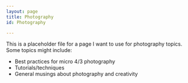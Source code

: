 ```yaml
---
layout: page                   
title: Photography
id: Photography

---
```


This is a placeholder file for a page I want to use for photography topics. Some topics might include: 

- Best practices for micro 4/3 photography
- Tutorials/techniques
- General musings about photography and creativity
